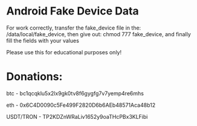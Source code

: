 # Android Fake Device Data

For work correctly, transfer the fake_device file in the: /data/local/fake_device, then give out: chmod 777 fake_device, and finally fill the fields with your values

Please use this for educational purposes only!

# Donations:

btc - bc1qcqklu5x2lx9gk0tv8f6gygfg7v7yemp4re6mhs

eth - 0x6C4D0090c5Fe499F2820D6b6AEb48571Aca48b12

USDT/TRON - TP2KDZnWRaLiv1652y9oaTHcPBx3KLFibi
